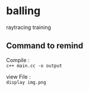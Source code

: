 # balling
raytracing training



## Command to remind 
Compile :  
`c++ main.cc -o output`

view File :  
`display img.png`
